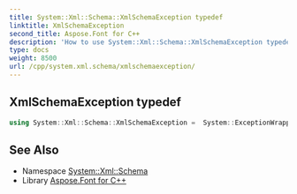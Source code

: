 ```yaml
---
title: System::Xml::Schema::XmlSchemaException typedef
linktitle: XmlSchemaException
second_title: Aspose.Font for C++
description: 'How to use System::Xml::Schema::XmlSchemaException typedef in C++.'
type: docs
weight: 8500
url: /cpp/system.xml.schema/xmlschemaexception/
---
```

## XmlSchemaException typedef




```cpp
using System::Xml::Schema::XmlSchemaException =  System::ExceptionWrapper<Details_XmlSchemaException>
```

## See Also

* Namespace [System::Xml::Schema](../)
* Library [Aspose.Font for C++](../../)
